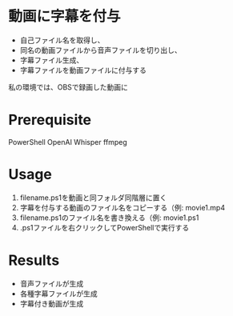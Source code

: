# 動画に字幕を付与
- 自己ファイル名を取得し、
- 同名の動画ファイルから音声ファイルを切り出し、
- 字幕ファイル生成、
- 字幕ファイルを動画ファイルに付与する

私の環境では、OBSで録画した動画に

# Prerequisite
PowerShell
OpenAI Whisper
ffmpeg

# Usage
1. filename.ps1を動画と同フォルダ同階層に置く
2. 字幕を付与する動画のファイル名をコピーする（例: movie1.mp4
3. filename.ps1のファイル名を書き換える（例: movie1.ps1
4. .ps1ファイルを右クリックしてPowerShellで実行する

# Results
- 音声ファイルが生成
- 各種字幕ファイルが生成
- 字幕付き動画が生成